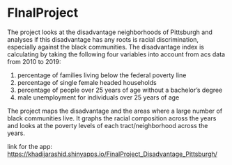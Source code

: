 # FInalProject
The project looks at the disadvantage neighborhoods of Pittsburgh and analyses if this disadvantage has any roots is racial discrimination, especially against the black communities. The disadvantage index is calculating by taking the following four variables into account from acs data from 2010 to 2019:
1.	percentage of families living below the federal poverty line 
2.	percentage of single female headed households 
3.	percentage of people over 25 years of age without a bachelor’s degree 
4.	male unemployment for individuals over 25 years of age 

The project maps the disadvantage and the areas where a large number of black communities live. It graphs the racial composition across the years and looks at the poverty levels of each tract/neighborhood across the years. 

link for the app: https://khadijarashid.shinyapps.io/FinalProject_Disadvantage_Pittsburgh/
